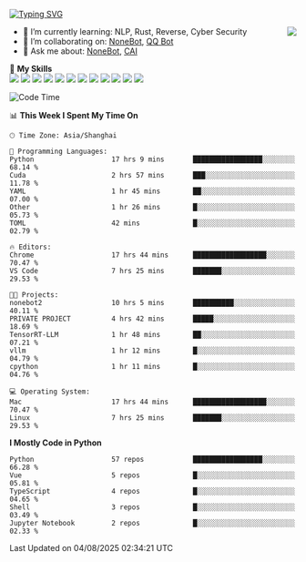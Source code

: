 [![Typing SVG](https://readme-typing-svg.herokuapp.com?size=25&duration=2500&color=8C43EA&vCenter=true&width=200&height=40&lines=Hi+there+%F0%9F%91%8B%F0%9F%8F%BB;I'm+yanyongyu)](https://git.io/typing-svg)

<a href="#">
  <img align="right" src="https://github-readme-stats.vercel.app/api?username=yanyongyu&count_private=true&show_icons=true&bg_color=15,f2f7fd,E0EAFC" />
</a>

- 🌱 I’m currently learning: NLP, Rust, Reverse, Cyber Security
- 👯 I’m collaborating on: [NoneBot](https://github.com/nonebot), [QQ Bot](https://github.com/Mrs4s/go-cqhttp)
- 💬 Ask me about: [NoneBot](https://github.com/nonebot), [CAI](https://github.com/cscs181/CAI)

🌟 **My Skills**  
![](https://img.shields.io/badge/-Python-3e74a2?style=flat-square&logo=Python&logoColor=fff)
![](https://img.shields.io/badge/-TypeScript-3178C6?style=flat-square&logo=TypeScript&logoColor=fff)
![](https://img.shields.io/badge/-Vue-4fc08d?style=flat-square&logo=Vue.js&logoColor=fff)
![](https://img.shields.io/badge/-React-2d98ce?style=flat-square&logo=React&logoColor=fff)
![](https://img.shields.io/badge/-FastAPI-009688?style=flat-square&logo=FastAPI&logoColor=fff)
![](https://img.shields.io/badge/-Linux-000000?style=flat-square&logo=Linux&logoColor=fff)
![](https://img.shields.io/badge/-Docker-2496ED?style=flat-square&logo=Docker&logoColor=fff)
![](https://img.shields.io/badge/-Kubernetes-326CE5?style=flat-square&logo=Kubernetes&logoColor=fff)
![](https://img.shields.io/badge/-GitHub%20Actions-2088FF?style=flat-square&logo=GitHubActions&logoColor=fff)
![](https://img.shields.io/badge/-PostgreSQL-4169E1?style=flat-square&logo=PostgreSQL&logoColor=fff)
![](https://img.shields.io/badge/-Redis-DC382D?style=flat-square&logo=Redis&logoColor=fff)
![](https://img.shields.io/badge/-MongoDB-47A248?style=flat-square&logo=MongoDB&logoColor=fff)

<!--START_SECTION:waka-->
![Code Time](http://img.shields.io/badge/Code%20Time-7%2C793%20hrs%2011%20mins-blue)

📊 **This Week I Spent My Time On** 

```text
🕑︎ Time Zone: Asia/Shanghai

💬 Programming Languages: 
Python                   17 hrs 9 mins       █████████████████░░░░░░░░   68.14 % 
Cuda                     2 hrs 57 mins       ███░░░░░░░░░░░░░░░░░░░░░░   11.78 % 
YAML                     1 hr 45 mins        ██░░░░░░░░░░░░░░░░░░░░░░░   07.00 % 
Other                    1 hr 26 mins        █░░░░░░░░░░░░░░░░░░░░░░░░   05.73 % 
TOML                     42 mins             █░░░░░░░░░░░░░░░░░░░░░░░░   02.79 % 

🔥 Editors: 
Chrome                   17 hrs 44 mins      ██████████████████░░░░░░░   70.47 % 
VS Code                  7 hrs 25 mins       ███████░░░░░░░░░░░░░░░░░░   29.53 % 

🐱‍💻 Projects: 
nonebot2                 10 hrs 5 mins       ██████████░░░░░░░░░░░░░░░   40.11 % 
PRIVATE PROJECT          4 hrs 42 mins       █████░░░░░░░░░░░░░░░░░░░░   18.69 % 
TensorRT-LLM             1 hr 48 mins        ██░░░░░░░░░░░░░░░░░░░░░░░   07.21 % 
vllm                     1 hr 12 mins        █░░░░░░░░░░░░░░░░░░░░░░░░   04.79 % 
cpython                  1 hr 11 mins        █░░░░░░░░░░░░░░░░░░░░░░░░   04.76 % 

💻 Operating System: 
Mac                      17 hrs 44 mins      ██████████████████░░░░░░░   70.47 % 
Linux                    7 hrs 25 mins       ███████░░░░░░░░░░░░░░░░░░   29.53 % 
```

**I Mostly Code in Python** 

```text
Python                   57 repos            █████████████████░░░░░░░░   66.28 % 
Vue                      5 repos             █░░░░░░░░░░░░░░░░░░░░░░░░   05.81 % 
TypeScript               4 repos             █░░░░░░░░░░░░░░░░░░░░░░░░   04.65 % 
Shell                    3 repos             █░░░░░░░░░░░░░░░░░░░░░░░░   03.49 % 
Jupyter Notebook         2 repos             █░░░░░░░░░░░░░░░░░░░░░░░░   02.33 % 
```




 Last Updated on 04/08/2025 02:34:21 UTC
<!--END_SECTION:waka-->
